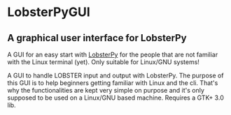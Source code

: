 # LobsterPyGUI
## A graphical user interface for LobsterPy 

A GUI for an easy start with [LobsterPy](https://github.com/JaGeo/LobsterPy) for the people that are not familiar with the Linux terminal (yet). 
Only suitable for Linux/GNU systems!

A GUI to handle LOBSTER input and output with LobsterPy. The purpose of this GUI is to help beginners getting familiar with Linux and the cli. That's why the functionalities are kept very simple on purpose and it's only supposed to be used on a Linux/GNU based machine. Requires a GTK+ 3.0 lib. 
